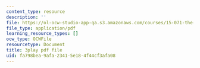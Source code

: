 ```yaml
---
content_type: resource
description: ''
file: https://ol-ocw-studio-app-qa.s3.amazonaws.com/courses/15-071-the-analytics-edge-spring-2017/fa798bea9afa23415e184f44cf3afa08_ag4Qe2uheP0.pdf
file_type: application/pdf
learning_resource_types: []
ocw_type: OCWFile
resourcetype: Document
title: 3play pdf file
uid: fa798bea-9afa-2341-5e18-4f44cf3afa08
---
```

